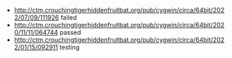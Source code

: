 - http://ctm.crouchingtigerhiddenfruitbat.org/pub/cygwin/circa/64bit/2022/07/09/111926 failed
- http://ctm.crouchingtigerhiddenfruitbat.org/pub/cygwin/circa/64bit/2020/11/11/064744 passed
- http://ctm.crouchingtigerhiddenfruitbat.org/pub/cygwin/circa/64bit/2022/01/15/092911 testing
